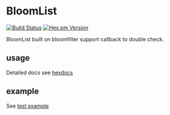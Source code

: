 # BloomList

[![Build Status](https://travis-ci.com/redink/bloom_list.svg?branch=master)](https://travis-ci.com/redink/bloom_list)
[![Hex.pm Version](https://img.shields.io/hexpm/v/bloom_list.svg?style=flat-square)](https://hex.pm/packages/bloom_list)

BloomList built on bloomfilter support callback to double check.

## usage

Detailed docs see [hexdocs](https://hexdocs.pm/bloom_list/BloomList.html)

## example

See [test example](./test/support/)

